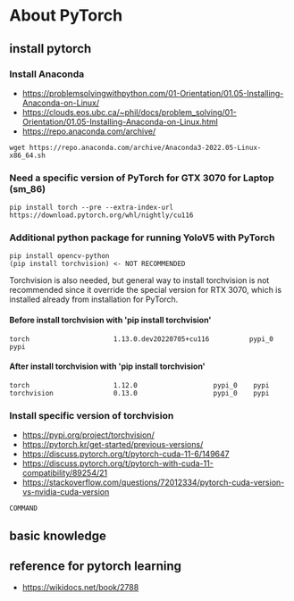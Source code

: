 # About PyTorch

## install pytorch

### Install Anaconda

- https://problemsolvingwithpython.com/01-Orientation/01.05-Installing-Anaconda-on-Linux/
- https://clouds.eos.ubc.ca/~phil/docs/problem_solving/01-Orientation/01.05-Installing-Anaconda-on-Linux.html
- https://repo.anaconda.com/archive/
```
wget https://repo.anaconda.com/archive/Anaconda3-2022.05-Linux-x86_64.sh
```

### Need a specific version of PyTorch for GTX 3070 for Laptop (sm_86)
```
pip install torch --pre --extra-index-url https://download.pytorch.org/whl/nightly/cu116
```

### Additional python package for running YoloV5 with PyTorch
```
pip install opencv-python
(pip install torchvision) <- NOT RECOMMENDED
```

Torchvision is also needed, but general way to install torchvision is not recommended since it override the special version for RTX 3070, which is installed already from installation for PyTorch.

#### Before install torchvision with 'pip install torchvision'
```
torch                     1.13.0.dev20220705+cu116          pypi_0    pypi
```
#### After install torchvision with 'pip install torchvision'
```
torch                     1.12.0                   pypi_0    pypi
torchvision               0.13.0                   pypi_0    pypi
```

### Install specific version of torchvision
- https://pypi.org/project/torchvision/
- https://pytorch.kr/get-started/previous-versions/
- https://discuss.pytorch.org/t/pytorch-cuda-11-6/149647
- https://discuss.pytorch.org/t/pytorch-with-cuda-11-compatibility/89254/21
- https://stackoverflow.com/questions/72012334/pytorch-cuda-version-vs-nvidia-cuda-version
```
COMMAND
```
## basic knowledge

## reference for pytorch learning

- https://wikidocs.net/book/2788
